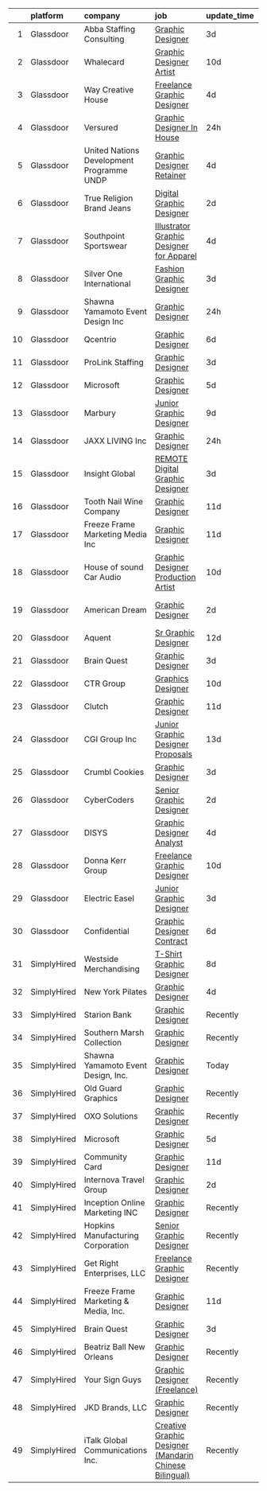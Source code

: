 

|    | platform    | company                                    | job                                                                                                                                                                                                                                                                                                                                                                                                                                                                                                                                                                                                                                                                                                                                                                                                                                                                                                                                                                                                                                                                                                                                                                                                                                                                                                                                                                            | update_time   | location            |
|---:|:------------|:-------------------------------------------|:-------------------------------------------------------------------------------------------------------------------------------------------------------------------------------------------------------------------------------------------------------------------------------------------------------------------------------------------------------------------------------------------------------------------------------------------------------------------------------------------------------------------------------------------------------------------------------------------------------------------------------------------------------------------------------------------------------------------------------------------------------------------------------------------------------------------------------------------------------------------------------------------------------------------------------------------------------------------------------------------------------------------------------------------------------------------------------------------------------------------------------------------------------------------------------------------------------------------------------------------------------------------------------------------------------------------------------------------------------------------------------|:--------------|:--------------------|
|  1 | Glassdoor   | Abba Staffing   Consulting                 | [Graphic Designer](https://www.glassdoor.com/partner/jobListing.htm?pos=114&ao=1110586&s=58&guid=00000181a3f4d473a742028df9524f5f&src=GD_JOB_AD&t=SR&vt=w&ea=1&cs=1_0bc04307&cb=1656313140727&jobListingId=1007960849158&cpc=B076152010A3B66C&jrtk=3-0-1g6hv9l4rk6fj801-1g6hv9l58k262800-155bffd3ea9478ad--6NYlbfkN0D5XY8x9m_cZnzhfDtFYdXIFqW5MfypCU-42RSKYM1kH_0eg9Z-lCucDnpRQujjG_ooTclHPZioJhe4mTk8S5hcjyUw3PG8KJkUVTs5vgBmLElv8meouyLQebweONDNT1XrFsEC6s1bsN_UQPBA9rxKUjfxQBaMX06mq7FGyrM_JAB2sPVV88j1o8Q0quW33VTVCq-uP0Axw1Qn_ffORR0eGeKsSN1LAqeAWCpnnCiuoqPVJnRB6TaCs1RhVKK1xzV6HRnm4rCpVqmEV6X9hxyRsGPv2d5Cdbl5Yh3pj7ca1iiFwbQVyMuFpVd-J_efR6UqMY1Wj7Ve8n07vIHsIeCiieEnASTkXRC0UVUsaCCzXIL1gzAPGott08OaBuTWS1jhvQsdOB9ttum_ChQsGwLsZny5c2DNP9Vg-t2hBTeqFWh7_J_hNEnj9xRc5EO_i2KjFScx4Oe1-Rwcdr4UgBPpURplWSbBHKkj9Yw74ZtxpNOv4KEu-Nx5dhnR6nAoLph_smfhXr5KpvZZtgNUD349zN-P3RwJfRMRw7Q8fusPwMZM3FXCJ4Oh8jL6BmHjD-cPd28vXqwVIskowLier_LV)                                                                                                                                                                                                                                                                                                                                                                                                                                    | 3d            | United States       |
|  2 | Glassdoor   | Whalecard                                  | [Graphic Designer Artist](https://www.glassdoor.com/partner/jobListing.htm?pos=126&ao=1136043&s=58&guid=00000181a3f4d473a742028df9524f5f&src=GD_JOB_AD&t=SR&vt=w&ea=1&cs=1_f66e1014&cb=1656313140728&jobListingId=1007944873079&jrtk=3-0-1g6hv9l4rk6fj801-1g6hv9l58k262800-0402803406788386-)                                                                                                                                                                                                                                                                                                                                                                                                                                                                                                                                                                                                                                                                                                                                                                                                                                                                                                                                                                                                                                                                                  | 10d           | Remote              |
|  3 | Glassdoor   | Way Creative House                         | [Freelance Graphic Designer](https://www.glassdoor.com/partner/jobListing.htm?pos=129&ao=1136043&s=58&guid=00000181a3f4d473a742028df9524f5f&src=GD_JOB_AD&t=SR&vt=w&ea=1&cs=1_fea17f48&cb=1656313140728&jobListingId=1007956730264&jrtk=3-0-1g6hv9l4rk6fj801-1g6hv9l58k262800-80a943167ee11033-)                                                                                                                                                                                                                                                                                                                                                                                                                                                                                                                                                                                                                                                                                                                                                                                                                                                                                                                                                                                                                                                                               | 4d            | Remote              |
|  4 | Glassdoor   | Versured                                   | [Graphic Designer  In House ](https://www.glassdoor.com/partner/jobListing.htm?pos=125&ao=1136043&s=58&guid=00000181a3f4d473a742028df9524f5f&src=GD_JOB_AD&t=SR&vt=w&ea=1&cs=1_17cc7750&cb=1656313140728&jobListingId=1007963959748&jrtk=3-0-1g6hv9l4rk6fj801-1g6hv9l58k262800-505ac4a357449e71-)                                                                                                                                                                                                                                                                                                                                                                                                                                                                                                                                                                                                                                                                                                                                                                                                                                                                                                                                                                                                                                                                              | 24h           | Remote              |
|  5 | Glassdoor   | United Nations Development Programme  UNDP | [Graphic Designer  Retainer ](https://www.glassdoor.com/partner/jobListing.htm?pos=122&ao=1136043&s=58&guid=00000181a3f4d473a742028df9524f5f&src=GD_JOB_AD&t=SR&vt=w&cs=1_b4ccfcd5&cb=1656313140728&jobListingId=1007957267554&jrtk=3-0-1g6hv9l4rk6fj801-1g6hv9l58k262800-9eb7f1d2f1fc61df-)                                                                                                                                                                                                                                                                                                                                                                                                                                                                                                                                                                                                                                                                                                                                                                                                                                                                                                                                                                                                                                                                                   | 4d            | Remote              |
|  6 | Glassdoor   | True Religion Brand Jeans                  | [Digital Graphic Designer](https://www.glassdoor.com/partner/jobListing.htm?pos=130&ao=1136043&s=58&guid=00000181a3f4d473a742028df9524f5f&src=GD_JOB_AD&t=SR&vt=w&ea=1&cs=1_1ad397e3&cb=1656313140728&jobListingId=1007962448319&jrtk=3-0-1g6hv9l4rk6fj801-1g6hv9l58k262800-ee38630744794110-)                                                                                                                                                                                                                                                                                                                                                                                                                                                                                                                                                                                                                                                                                                                                                                                                                                                                                                                                                                                                                                                                                 | 2d            | Los Angeles, CA     |
|  7 | Glassdoor   | Southpoint Sportswear                      | [Illustrator   Graphic Designer for Apparel](https://www.glassdoor.com/partner/jobListing.htm?pos=108&ao=1110586&s=58&guid=00000181a3f4d473a742028df9524f5f&src=GD_JOB_AD&t=SR&vt=w&ea=1&cs=1_aea32145&cb=1656313140727&jobListingId=1007956721470&cpc=8795CF9063CD573D&jrtk=3-0-1g6hv9l4rk6fj801-1g6hv9l58k262800-3104492e6307aed8--6NYlbfkN0CNayYzF1mBaI40OgT78t3Q2d9IxlwDzhsYR4HK7epYUe4Qw0M7PF9GjlLjp-a1XHEFqdOU3Ogi1Pcj76x2e9YdKNnXAzn_c7qAtMxNuzdFIsUZJW85nyqE8yPwBOeFmOGwJVMwQaPSvg0C2jWEM9g4yXkNK2jYDY3eFsCgBrk0luXt4-iCGxJWkcgyQzypojQK5_R-x73sb5T8l6cSomtCgCvbTx1Wkr0vG1VuEVhFdPZhqfvrIs_uoQ3DHHcDcq1OnyPBqJmf2cdtjhFfXHJmnIuC_NCsZwpktnPrzvqigovfQLppGMxeBbxw3iMjLnDTaGP5TkfS-zYTvpNmapJbBSREZl7oLHfU9Icn018csXZdi2d8dvHD585BAn750JnGFXgN4h8PNvpitez4pEy04EPSCAZPiLTmJm153EcFwDGPJXacyoCuNu3A4eCYkt4GWfCiiRMtR60F6dXBExqjKKU_DDEN_2r4Dl5MMuUjvbb6j0EQDPDD4txYrvN5Tm6C64-FbBAsmw%3D%3D)                                                                                                                                                                                                                                                                                                                                                                                                                                                                              | 4d            | Medley, FL          |
|  8 | Glassdoor   | Silver One International                   | [Fashion   Graphic Designer](https://www.glassdoor.com/partner/jobListing.htm?pos=102&ao=1110586&s=58&guid=00000181a3f4d473a742028df9524f5f&src=GD_JOB_AD&t=SR&vt=w&ea=1&cs=1_1654cf75&cb=1656313140726&jobListingId=1007960182730&cpc=07D58528F3898F33&jrtk=3-0-1g6hv9l4rk6fj801-1g6hv9l58k262800-3a6a9cb12624eae0--6NYlbfkN0CPKkCvCkja5ODHbDGpYljTShcneim2dZY2lAzUYGn0_73bX5U5zSpw1-HyiiWgRcUjDq3i3VUoVJlTgkZDmhvlXX518Sipwod1cTQiTxAsFXCPT7pTeq8s_3FoszeZkZC-JeecFrGFslj4r1eijsPk-JPu5v57Clh1fePcP5cvQ-NvLbo1Pbp2A5EwLMUAwXFMMdj6Yn5PhL-3cOMsGU3FpNXXQnDixK4k_BA02owcz0lzENePT0khxVMqrxJb46rXkgpgpaqRYvjbdJea2G4NzpLhus8yq4i377ENb6sQ4pwRmEc4jCxchjNTfmk8I97Gf8zi_G5mxKy1KEprZDA6W7BbvahBXr4wlg73QwGs8hevQqdiRt6Vb7wHhrLYL3NT7S--qm1AwrHCEdalJKY-rn_xRawfrn2asEmGLzeg_PGUJq5B0cWX-121Xtbvf-JGoiuBF3HMozT_d3hbLmyqC1viLFmVqKdrTfRjlN0jxZ-B84iXSygSRnCFCbEKlwMhrwg_a8va_g%3D%3D)                                                                                                                                                                                                                                                                                                                                                                                                                                                                                              | 3d            | New York, NY        |
|  9 | Glassdoor   | Shawna Yamamoto Event Design  Inc          | [Graphic Designer](https://www.glassdoor.com/partner/jobListing.htm?pos=121&ao=1136043&s=58&guid=00000181a3f4d473a742028df9524f5f&src=GD_JOB_AD&t=SR&vt=w&ea=1&cs=1_77f47665&cb=1656313140728&jobListingId=1007963814288&jrtk=3-0-1g6hv9l4rk6fj801-1g6hv9l58k262800-3e55e9b77da18925-)                                                                                                                                                                                                                                                                                                                                                                                                                                                                                                                                                                                                                                                                                                                                                                                                                                                                                                                                                                                                                                                                                         | 24h           | Remote              |
| 10 | Glassdoor   | Qcentrio                                   | [Graphic Designer](https://www.glassdoor.com/partner/jobListing.htm?pos=117&ao=1136043&s=58&guid=00000181a3f4d473a742028df9524f5f&src=GD_JOB_AD&t=SR&vt=w&cs=1_a5e88cd6&cb=1656313140727&jobListingId=1007951761137&jrtk=3-0-1g6hv9l4rk6fj801-1g6hv9l58k262800-edd0f7c2f6175437-)                                                                                                                                                                                                                                                                                                                                                                                                                                                                                                                                                                                                                                                                                                                                                                                                                                                                                                                                                                                                                                                                                              | 6d            | Houston, TX         |
| 11 | Glassdoor   | ProLink Staffing                           | [Graphic Designer](https://www.glassdoor.com/partner/jobListing.htm?pos=111&ao=1110586&s=58&guid=00000181a3f4d473a742028df9524f5f&src=GD_JOB_AD&t=SR&vt=w&ea=1&cs=1_b96aa0df&cb=1656313140727&jobListingId=1007959180881&cpc=6FC5BA77C9A4CD78&jrtk=3-0-1g6hv9l4rk6fj801-1g6hv9l58k262800-ea1cb665a3cb2196--6NYlbfkN0ACEnD-_oJei6ilbifNgCeZIbBisxBXU-SXQtJVttZFzIMGAtu9AuGwXth_czGDn8rPgJV-E3-HAmtWkMtcD5lhYfhvbolhUlW3IhObR-Y7cAnq8Az6PHrItrifj1ZSoWQ4gKbF15GRtDU_3wYtlLvfvVPPQQS2wvLpOjD-wNR5V-rgIFDgDPgKMYsh7wXnYPdctERXdqO5r0PeSTBCfKkTqoRDPQZ8PPEvok6tm0NcPzHBTmsKvKS-L_CXO53bGTbsxpe6I2163OrwtpkuJnJU3G3K5qav-QM8YBqXHw8ycAyYOIeKRd__1OJIyACIeu7cTAyE4Pl5P-gl_JuMMeoXFGN0JAHW9x0IrQJiHL56RMoTet8lnm1109aeGtnm_TtviWreroMymh7kDTQeQZ2DCjYQJqu7eCCeuJ7j-v_U23UVaIb1BCCHltcBVjKsz4x-3DC6OVzwiq8yOEsoOFTY7GwMPNc6q6YRGf-tR_e_2UWicHzGNSXzthcyNwjDHmo%3D)                                                                                                                                                                                                                                                                                                                                                                                                                                                                                                                      | 3d            | Cincinnati, OH      |
| 12 | Glassdoor   | Microsoft                                  | [Graphic Designer](https://www.glassdoor.com/partner/jobListing.htm?pos=120&ao=1136043&s=58&guid=00000181a3f4d473a742028df9524f5f&src=GD_JOB_AD&t=SR&vt=w&ea=1&cs=1_e4d58e1a&cb=1656313140728&jobListingId=1007955223233&jrtk=3-0-1g6hv9l4rk6fj801-1g6hv9l58k262800-78194f8f604e59fc-)                                                                                                                                                                                                                                                                                                                                                                                                                                                                                                                                                                                                                                                                                                                                                                                                                                                                                                                                                                                                                                                                                         | 5d            | Remote              |
| 13 | Glassdoor   | Marbury                                    | [Junior Graphic Designer](https://www.glassdoor.com/partner/jobListing.htm?pos=118&ao=1136043&s=58&guid=00000181a3f4d473a742028df9524f5f&src=GD_JOB_AD&t=SR&vt=w&ea=1&cs=1_8903defb&cb=1656313140728&jobListingId=1007947966367&jrtk=3-0-1g6hv9l4rk6fj801-1g6hv9l58k262800-265648219fb521ff-)                                                                                                                                                                                                                                                                                                                                                                                                                                                                                                                                                                                                                                                                                                                                                                                                                                                                                                                                                                                                                                                                                  | 9d            | Remote              |
| 14 | Glassdoor   | JAXX LIVING  Inc                           | [Graphic Designer](https://www.glassdoor.com/partner/jobListing.htm?pos=103&ao=1110586&s=58&guid=00000181a3f4d473a742028df9524f5f&src=GD_JOB_AD&t=SR&vt=w&ea=1&cs=1_d9c3658c&cb=1656313140726&jobListingId=1007963878795&cpc=07D58528F3898F33&jrtk=3-0-1g6hv9l4rk6fj801-1g6hv9l58k262800-64b5b4400a5c4453--6NYlbfkN0B6OB7jr-p4Ycr1l0MNgEhbiUbX8bsrLuSxQNC77Lk13UqdI_GAXZGZCrmnYut3k60oByxg0uepEKaRtHUKywDgr4ZmkvHBKpLSa7U1fOgavpDtX9tNgjwmdHJnOTkmMyr1PjzFINWlT1Lq5lShZYfrJvlkvPP410GHqBg_-WqdLiLIdltn5kkVmT8S0C0AbJmttH8Qf1xzILsxvoMMJagTXIZzsNefV6QxDQzvgv2KRq-0s0GT0sS1AqjgyYgg87KbT-HYTQG77QZ8YwdOq5ANGoExP8pOG-UCBsij9cOuhxNeYot8Lw7rNax5pk1Epgo9_tUYDgqxiaf5z5Pm12ZTgMMz-kR9_D3EUVdU5LR4wQyIRYehzG6q671cilhMYCL_HqdOj3vUakGQxjvmdCnsFjNIfdx0Vd7aJaioWfefj-yt1pF7plUe4zVzPeqEP6zpDNWNzyqb0utT6zx7aRtZ4YHGe9xdMUvez9MDi70iPAAjpjK8eHeB_WNtZxW3x5VRcSDJqymsPg%3D%3D)                                                                                                                                                                                                                                                                                                                                                                                                                                                                                                        | 24h           | Atlanta, GA         |
| 15 | Glassdoor   | Insight Global                             | [REMOTE Digital Graphic Designer](https://www.glassdoor.com/partner/jobListing.htm?pos=112&ao=1110586&s=58&guid=00000181a3f4d473a742028df9524f5f&src=GD_JOB_AD&t=SR&vt=w&ea=1&cs=1_ad83d14b&cb=1656313140727&jobListingId=1007959466660&cpc=AC285F3A3ECA6BB0&jrtk=3-0-1g6hv9l4rk6fj801-1g6hv9l58k262800-d6173c50e3cf0763--6NYlbfkN0BKkHZu3wF05EeDimN_p6sYpKCMArvwa95YdH7UpkaBCi52Bcb3JNt3Qfp7y0IX4HwxN_bqwdLpLOMnni_2EtkWaOCu8imboFqthtxb21zhBJbXzwYcKOukZlfGfHa9aphZzGl4D9pL-4Urr6p98Fx-xdO3JjCLH7Dm7NxrcgE5awWBvhKaBOmnSFi-pmKEbC0qY1Ddm0IIDGY55N4vVz5pYE7_LvHCTXBpzP68xy5srNw7PQMo7hFtzuLK5Do8RBPFo7eG9GNuqdecEWd20nwFd6w_tsyOnhYxcEx44Gnz-GfLYG908WaXCByVhmLIobDF7A_kXYnb-eRlucjpxIczVZoMUDpEQruT2pVaxezU3pIBjzOJHNIISFpGo6wYsBq_TGPX1cPF9tBzxROc4ppp9M_0_tgpKJYrc1NNSsxZwl1QObaG3yy_u8JRQYC6y1FiUIwTbVceioH3gz3qhRyLtW_xC8tdKoNcgDvuc-rSfg2LpOQRO9ouTeCVo57SVN2abPviWdtIGA%3D%3D)                                                                                                                                                                                                                                                                                                                                                                                                                                                                                         | 3d            | Remote              |
| 16 | Glassdoor   | Tooth   Nail Wine Company                  | [Graphic Designer](https://www.glassdoor.com/partner/jobListing.htm?pos=127&ao=1136043&s=58&guid=00000181a3f4d473a742028df9524f5f&src=GD_JOB_AD&t=SR&vt=w&ea=1&cs=1_8dfa7487&cb=1656313140728&jobListingId=1007942247149&jrtk=3-0-1g6hv9l4rk6fj801-1g6hv9l58k262800-9b83c48d7b2d5c3c-)                                                                                                                                                                                                                                                                                                                                                                                                                                                                                                                                                                                                                                                                                                                                                                                                                                                                                                                                                                                                                                                                                         | 11d           | Paso Robles, CA     |
| 17 | Glassdoor   | Freeze Frame Marketing   Media  Inc        | [Graphic Designer](https://www.glassdoor.com/partner/jobListing.htm?pos=128&ao=1136043&s=58&guid=00000181a3f4d473a742028df9524f5f&src=GD_JOB_AD&t=SR&vt=w&ea=1&cs=1_a9d98807&cb=1656313140728&jobListingId=1007942040973&jrtk=3-0-1g6hv9l4rk6fj801-1g6hv9l58k262800-62b21f85ab881198-)                                                                                                                                                                                                                                                                                                                                                                                                                                                                                                                                                                                                                                                                                                                                                                                                                                                                                                                                                                                                                                                                                         | 11d           | Remote              |
| 18 | Glassdoor   | House of sound Car Audio                   | [Graphic Designer Production Artist](https://www.glassdoor.com/partner/jobListing.htm?pos=104&ao=1110586&s=58&guid=00000181a3f4d473a742028df9524f5f&src=GD_JOB_AD&t=SR&vt=w&ea=1&cs=1_9153f9c4&cb=1656313140726&jobListingId=1007945365513&cpc=545C0D17DAD7ABB7&jrtk=3-0-1g6hv9l4rk6fj801-1g6hv9l58k262800-f53c92ecf7321bcd--6NYlbfkN0CzcDFs8cjNZITHzPaspPYUdxCTppyanGLeq-qEeiOFH5LHG5fJtyY_Z60xetXUmzhFSJq9XRukMQ2MlirTA0TYfbYRVr6yhAnm9BP_UmcLUD8cIFgeT__W1_n6p8KBJmE1hC36HuCzelT27DL3aDvpuKyr2yWrWUEBOMVIfKzbFFpTxH8dl5--DGKKqEf4d8AbsjVGThgdJeNU7eI-ehL1gADKiFr6vp09OBccjgb07BIu-xduVeAc9BYW1NMagoU5pfA4joKthfhoOauguLE-KEv7iNdgpQRa6xEsQR7uLTQfqwfETgrJFQN3-8Gy2RyD55VXAStgQ87AQ7OPOXbz2sjIZVzAF6hENALSFHuRw4_BMUV2j6bSZai_QQDs1l6FVkuku1lC5ftjaGs2PKjRZ2ISNNnYRmWQ54DPRUTcofHsNd_HXNTqhXri5jLqjKYQijrjtAjcemX4U9XXrTV5g9myBPSfWL7edfY-2HcKbQlJHpnPWi2G2XiMHdFaNmjk9reYNup7YCr4HV4-aWj3)                                                                                                                                                                                                                                                                                                                                                                                                                                                                                  | 10d           | Phoenix, AZ         |
| 19 | Glassdoor   | American Dream                             | [Graphic Designer](https://www.glassdoor.com/partner/jobListing.htm?pos=106&ao=1110586&s=58&guid=00000181a3f4d473a742028df9524f5f&src=GD_JOB_AD&t=SR&vt=w&ea=1&cs=1_1fd0028f&cb=1656313140726&jobListingId=1007961709656&cpc=8795CF9063CD573D&jrtk=3-0-1g6hv9l4rk6fj801-1g6hv9l58k262800-58275d772fc98d41--6NYlbfkN0DI0iqpDd64BJVhj_OpUcIwrMekUbphj8kNoI-SjjPRUcrSLeo4ptD6d-K-5jMc6VZEbIYoSII_c4Bc68GWs6y4vRvP9TcgNlNYcDYsFXnh-5v3QXatHAnWrODI7M5zT0RRqMe0z31nsMMqexWCRzQJ37lY4tg4KXQBvtQII6c43_-2RMGeiZD28hOq5G2RPl2rfL8seYOLr-NevoKteE8KP2HfwL-a_6fhwu6WIQ7vgReq5hlbaAbUUGo2YggJWKg_nm-9n_8ojQ70Xx0GJCY9snkwxL7kMFDitdnkwpzjgsRhUtZPBE67CZeV9DbR-e1yrN6WVailAma04QypGtA605KuDS9VeMEKvJt5px1JV6i3ApTkmugHeA7vwgXxO7Df8YqJmr-jd4y2YUYRlhmD9q6cNtdwq3etUWXORdMcS3gRhCn_i378rE5AB1uDuMAq52a-Hzz65mJgQUC2EgsOGpi_RwMppLUeMOD2r_ciKlpbK19Zo4emzBT-nqoa2sOtWP6LTsZS9_xVeRaUBjNh7AihKRFv96yUZvPUqHjChQYMfGgVNL0UJhUwAR83cPTZIpeRlz0fSA8h08wh3e0o76C1KHPl2T8%3D)                                                                                                                                                                                                                                                                                                                                                                                                                      | 2d            | East Rutherford, NJ |
| 20 | Glassdoor   | Aquent                                     | [Sr  Graphic Designer](https://www.glassdoor.com/partner/jobListing.htm?pos=113&ao=1110586&s=58&guid=00000181a3f4d473a742028df9524f5f&src=GD_JOB_AD&t=SR&vt=w&cs=1_dc82e25f&cb=1656313140727&jobListingId=1007940168729&cpc=F41FEAB56D215062&jrtk=3-0-1g6hv9l4rk6fj801-1g6hv9l58k262800-598967756ba94ddc--6NYlbfkN0DMrcEu7yrtATojKJA7cEzGQ3FdRGWLh0CZQInL4ECGI9gD0Wolx9R2EDT7B77c2cRZkYx-wKnyhquMKDIyhS8rOt7lOAhFDqR0mVm0xJxbbSGWT4IZxyYjPH4x2ViNQCn4kmbTRKv_tBKcGZPZ6rWF0p4zIHNSEVS4nJ6NOA_4RgsWjLzbuM1PPuGSda3AqS9B1_L1UDJGFN1tmcaZBE25BnhcZbkq6taWnb-wlNrH2KKiLGUwkr-3h0bEZD8Y12rd40Du4VgPJJY0s77YWHWoupAUxS6Edx3QodnqUhzwqKxcpdJd_y_MyznOzfmJ8tVM4HA7gc3SFfSKfR9rPLVRvk9LWs09j3Sjai_G6Rl-uxeb51O1d3O5LmTsR1q5JPPiweHGD3d_i2wlWdv_MT3D8ZcroLmHGOjljWZcmlKpbLFgLxSbn4M8G_PEAOqBmtGnEChKf3iKVg%3D%3D)                                                                                                                                                                                                                                                                                                                                                                                                                                                                                                                                                                         | 12d           | Remote              |
| 21 | Glassdoor   | Brain Quest                                | [Graphic Designer](https://www.glassdoor.com/partner/jobListing.htm?pos=123&ao=1136043&s=58&guid=00000181a3f4d473a742028df9524f5f&src=GD_JOB_AD&t=SR&vt=w&ea=1&cs=1_efed64ef&cb=1656313140728&jobListingId=1007958448499&jrtk=3-0-1g6hv9l4rk6fj801-1g6hv9l58k262800-d5f79a892233e437-)                                                                                                                                                                                                                                                                                                                                                                                                                                                                                                                                                                                                                                                                                                                                                                                                                                                                                                                                                                                                                                                                                         | 3d            | Remote              |
| 22 | Glassdoor   | CTR Group                                  | [Graphics Designer](https://www.glassdoor.com/partner/jobListing.htm?pos=110&ao=1110586&s=58&guid=00000181a3f4d473a742028df9524f5f&src=GD_JOB_AD&t=SR&vt=w&ea=1&cs=1_d51d7af1&cb=1656313140727&jobListingId=1007945096220&cpc=9DC6E4D8324653EE&jrtk=3-0-1g6hv9l4rk6fj801-1g6hv9l58k262800-099a728701a68347--6NYlbfkN0BAlDtIO5pHEuceCrt-SmVJCg6pbMSahdYMHN5k_Idsh2ijfPJo2XeRgV4i4Q-QtUGCSo6iBfVzVyV3rPe5zvCLh1z8tJucqdXOF9pKkoeegsLrnfn6vGPo76_ek_EzYcKKV6Jac4PkDPhL7UJy55_xz7Sc1xwMJ6s4GDTo-VuK0-_W32RJDgqWMrQiDQXntRYZQN6uxgheFNuG3-mpbkPZtFa__vpVo4ZaAkz2QHEkj7gJ5XMWFerip9Np7qURBaxeG-Otn1Wd4ar0RJCjlrG5QuXRp9BYjPFGdND21HOpbgVSfpDRpmF52z0CtpYMmsaTAMePeCb20xXSJLJrhI8dtORgIRG-Od_rQiBfBoyu7NQOiirY3Y3XsnsK6MRcBIM4Q73_5YyafXfQizGVolgkar5zLh4IuQFgOQwOFNRQNDx_5hYkrg5GOvN1phkYGYGN-CqIHC40s5TnxwfkX6IlhqrrYbeoqfUOWnTFECxSVFuoY5NnP3TG)                                                                                                                                                                                                                                                                                                                                                                                                                                                                                                                                   | 10d           | Newport News, VA    |
| 23 | Glassdoor   | Clutch                                     | [Graphic Designer](https://www.glassdoor.com/partner/jobListing.htm?pos=124&ao=1136043&s=58&guid=00000181a3f4d473a742028df9524f5f&src=GD_JOB_AD&t=SR&vt=w&cs=1_9b8e7d12&cb=1656313140728&jobListingId=1007942658006&jrtk=3-0-1g6hv9l4rk6fj801-1g6hv9l58k262800-e1c223eb182488d4-)                                                                                                                                                                                                                                                                                                                                                                                                                                                                                                                                                                                                                                                                                                                                                                                                                                                                                                                                                                                                                                                                                              | 11d           | Austin, NY          |
| 24 | Glassdoor   | CGI Group  Inc                             | [Junior Graphic Designer  Proposals ](https://www.glassdoor.com/partner/jobListing.htm?pos=107&ao=1110586&s=58&guid=00000181a3f4d473a742028df9524f5f&src=GD_JOB_AD&t=SR&vt=w&cs=1_e59961db&cb=1656313140726&jobListingId=1007936444215&cpc=334ABAF5D42DC775&jrtk=3-0-1g6hv9l4rk6fj801-1g6hv9l58k262800-2b5909ae49bb43f8--6NYlbfkN0CmPt6JXytAhZscz-5ZOP53MMQ49Xi4hmwETo1lvmuAlTU8vZDiHq8TANo4TpJtu6V5BvtbAjljC8iCdRFJD4Ye89otX9TPsWfqPVek2mArkbTyplUuq-HQSrrb9ayP7CjojZqlGJNloCdbnv5CCkvpm6cDMD5wnGdRG8oEce7G5BRW6BI8wm90SSqLLodxGk-CfUSFMs-OupJ32V9NMZu6upvzmVC9VhT1Htezf8l8B1hefnvRoktGZTMdY0bwMX5vi96hauNOHOFPf65NTlo4bStMZKkscIRd85GsifsHzTYD0RNuwfKsiCAu6iqhfhCDSdS7NNYhWPgnwjXe4GvpOiE5FFi2OoO0mNhe_97QJqWwOKWf9NpPiHHfvQ5F-a13ledudKYCsV4TodDzBCUd82rxruTBMhpZ-_F_6890QTsPvJvguz9_0z68bSrvBdPZd8s2GvIfD4dxgb9FU0JfcFF50k2FAd5U145hNDv5LvqP3sfH_Mdn6RBgU0ATKycT8ZUeDo5rr5nluBFXqo9p9P42l6xtrqZ4PNnrfikUzhJYqgmE_1m9)                                                                                                                                                                                                                                                                                                                                                                                                                                                      | 13d           | Fairfax, VA         |
| 25 | Glassdoor   | Crumbl Cookies                             | [Graphic Designer](https://www.glassdoor.com/partner/jobListing.htm?pos=119&ao=1136043&s=58&guid=00000181a3f4d473a742028df9524f5f&src=GD_JOB_AD&t=SR&vt=w&ea=1&cs=1_0c7d7d7c&cb=1656313140728&jobListingId=1007959902132&jrtk=3-0-1g6hv9l4rk6fj801-1g6hv9l58k262800-57dff972b76b52c5-)                                                                                                                                                                                                                                                                                                                                                                                                                                                                                                                                                                                                                                                                                                                                                                                                                                                                                                                                                                                                                                                                                         | 3d            | Orem, UT            |
| 26 | Glassdoor   | CyberCoders                                | [Senior Graphic Designer](https://www.glassdoor.com/partner/jobListing.htm?pos=115&ao=1110586&s=58&guid=00000181a3f4d473a742028df9524f5f&src=GD_JOB_AD&t=SR&vt=w&ea=1&cs=1_edd7f04d&cb=1656313140728&jobListingId=1007961844380&cpc=9908D8D4413DBB8A&jrtk=3-0-1g6hv9l4rk6fj801-1g6hv9l58k262800-55ae2cb07ae24525--6NYlbfkN0CpFJQzrgRR8WqXWK1qKKEqALWJw739KlKqr2H-MSI4eoBlI4EFrmor2FYZMP3muM0W6rpgTSUqoRk6lzGKh6UD1jDftaaju8onsCXb6XPOGzeu5shGM5D9D3CnYQzVoQUZhcgmqDzQDSsjXuOW5XYRe_2LHG-pydcuSqwzNplUUuueejgX6Wu0jAW-k9XEvsoo9nVi1RjgKdvDvkqKxc01hCg9c3ctDkziA_kCmuHSxEJ7_Y7gjMBjMP0y1XRguJ8mbg3v1LkLYOPOkX_sbQXlUeR5Gtfynsgdt2IBkf4QROuK427pDWebGJGNT4sXKsz1VvT7KBAd26DNg-yzi3Db6ZnREe4M743orvxethwoNhsPf87uj7fb3Objtuwg_YkMddWw-PLE0NdEcJFB36lDTa7-sg6-KaFhuRjNk53hpDMQTny2Wp5ulWShmBUoGIORcRnf4Op4827Hn1vlGD1cF_yxSBW8s8ireIzB2TDJ-aJy7rWWkjPI2KDV7l9S9KexcfRcxLZim-CzSiYf2nvKO6wqKuaZW9Trcc4xeWlVUlW_nH9pVnmw8MMO030435Hsqk-tVrdRioGaub2wcx1-4o_JuTxH3SCrRqUMuGx15CGeMDdyQ5hIOUw7JxiKX6BpuTDvUqe5n2vnFGT3Y_NgUQcNHoGV-Kp0PVADyE67pedPwgLarNNebGktQzVs2kbXCe75WBBvxjPfRAH2o__EuXdcGK0e01wQ0WBmlUxKcvEmqAqw4KJ-zcqep1O8Pm_Z4oCaaStmw0fVZn1lYRYwUTg6H6qvxeP7yrYIpfBVu7KagUG1M08RQ_wXekU20C7Rxg4nzpmBcXIS3YmvjuxlRSuu5tKNy1UCHS47xi-ar_Z6XuIZA87KK0IZUrryDj14bzLXCfRuheKFxdpyfljDMLxKtab96zZs4KDoryEtF6kF-BV9ulkp_TglYgWacegUgAtitHGtR49aCP6LPnRh6Fp3a56HidFaCuzsiRDnWg%3D%3D) | 2d            | Jacksonville, FL    |
| 27 | Glassdoor   | DISYS                                      | [Graphic Designer Analyst](https://www.glassdoor.com/partner/jobListing.htm?pos=109&ao=1110586&s=58&guid=00000181a3f4d473a742028df9524f5f&src=GD_JOB_AD&t=SR&vt=w&ea=1&cs=1_09370d65&cb=1656313140727&jobListingId=1007956970516&cpc=2CAED5C921A5F994&jrtk=3-0-1g6hv9l4rk6fj801-1g6hv9l58k262800-f6aa5f792b89d7a5--6NYlbfkN0BTYkY06FZEdAAtNWO-eDAfNklmfZymsMF6eFRONl7rAMN5x_2sHrqXfWPo9rHDxSPoeGPnT1TdZgMBd1ZumDuBWT3QKRh__rjNaLPodd5yHR8g5CJiL1eptslsIkYijthKmWDbJ6H8bIsh3f7BVokl1Ms1agaQKO9C-9lq7wU3Sjamo_jFsobj2qWcTT-hivZ3Lw70MpDxDGDhMQ-YBcqLHu5wktfvsG8-pqChr-x_34EBdbFh4X5LLWcX1eGktCUkPLAx7p8W1LDcsMEMBGM2h7OmJ-SaIX4l-BTfO7vE536c8Qtii2Ws4-JDbLBlZLivnvmMWVdLneGwMYcm-EDKe1A-omALphedYOSojo9A32cZjpExAao5hzRSeAk8qOA5WPlf6uriFX4etXxE98iydllJV5Kas_K0nU_MbTfYxKHnkvNB9Qv8Wcdhx3vkG6w7EU-dD5cGSPeT7CArhRkJeBHdHC_Uzc7SVIcJBKFyry-N-2GjpF13SqjzTFETuEjKQAk1u_SVdA%3D%3D)                                                                                                                                                                                                                                                                                                                                                                                                                                                                                                | 4d            | Tampa, FL           |
| 28 | Glassdoor   | Donna Kerr Group                           | [Freelance Graphic Designer](https://www.glassdoor.com/partner/jobListing.htm?pos=105&ao=1110586&s=58&guid=00000181a3f4d473a742028df9524f5f&src=GD_JOB_AD&t=SR&vt=w&ea=1&cs=1_f3a4d711&cb=1656313140726&jobListingId=1007945394903&cpc=F41FEAB56D215062&jrtk=3-0-1g6hv9l4rk6fj801-1g6hv9l58k262800-655fc872c59387e1--6NYlbfkN0BL7JLFdETKcurrs83bnvsyFZzW8Q7cN7SCHYDyHKXAcTVAKUuaTYvQ8nHyQcZHtIgaurm8eQLTCBs8_nEm2VG6Ar_UloLMnmJ2nLiTS3rZ6WbZBNydZBL3ByxOsY3gryomvLsAj2ZgU24dYcS_TOQaby5TQozGWdIVB2_rkhTPm9FGd-ECEmeMCVUxRudNepkTKjepC88QqsH2zk1l6XxsYpDsRrwRorX_9rLEnaZcFQRQoYSxq61YFonTmmnOGWtjGN3ilC_RLUCq_ebx87V9T8Ccc3dKcEZb6P12OarwBC2sMO49i_A7QC2wXZsVDkT87JXO1zK25O5DGndT1ggNJ_VIzVwJpz0gs5xTJu7bnBWW9atMUlCPA3eY9CF3hMrVS7j_rzUWIXunaxfar73DW3NzHWvm030ETDpzRvweQdCGyFtHp4U39c_5cwNL7GgE9JSuPJaAJe4RMKdc_Xwww63UuSijiKJXtIvTtvAOlPtUZ4pbQpLxdpYVB5wqRew%3D)                                                                                                                                                                                                                                                                                                                                                                                                                                                                                                            | 10d           | Silver Spring, MD   |
| 29 | Glassdoor   | Electric Easel                             | [Junior Graphic Designer](https://www.glassdoor.com/partner/jobListing.htm?pos=116&ao=1136043&s=58&guid=00000181a3f4d473a742028df9524f5f&src=GD_JOB_AD&t=SR&vt=w&ea=1&cs=1_894824bb&cb=1656313140727&jobListingId=1007959322769&jrtk=3-0-1g6hv9l4rk6fj801-1g6hv9l58k262800-6c1d9f4c824d2918-)                                                                                                                                                                                                                                                                                                                                                                                                                                                                                                                                                                                                                                                                                                                                                                                                                                                                                                                                                                                                                                                                                  | 3d            | Remote              |
| 30 | Glassdoor   | Confidential                               | [Graphic Designer  Contract ](https://www.glassdoor.com/partner/jobListing.htm?pos=101&ao=1110586&s=58&guid=00000181a3f4d473a742028df9524f5f&src=GD_JOB_AD&t=SR&vt=w&ea=1&cs=1_7fcf5ee5&cb=1656313140725&jobListingId=1007953204724&cpc=8795CF9063CD573D&jrtk=3-0-1g6hv9l4rk6fj801-1g6hv9l58k262800-252535af34e287cc--6NYlbfkN0AK86zoRwW0NYGpb0_SobDK0dRkGwxQFJ_OcFvggPDbbCwS3N7iquAijo7vR4NYG7HQn2ZO0HM4RwVuLt8V2j8WgQNvR_YI9BzLCdAjRWOgVqYVb11UePhAA_EUO39DWIS4RaJ0TKlQKvKvrIl_CS8LTAL_stqPKvr1oJZwRu6Z3MjQzrDXZVT7y7SGQcXpG0KzRGo3UXbbuisOzQOmtydJxObeWTSOiOBKER1GjXi4Mitw7JTOyDUX8ruaG4MBhf3AI7mxTAHNe9wgaFgNBRRcldvB62yBpFKsyVSFhSmMo4ADky8lbBUI2lANMkW1sShPw-At1pvKzJx-qMJdupP6rDHyTgd4uOq4YamTHZ-YtE_ymUmtNZ2QYm5xuO42qIn2xVUFZEQqGvO27NLVq9V6rm0dICFTaKaQB_-rdzqkj46JUPaM2IinyXHQCkPd7HK4LmaSYhRWOpvVyEK77bldDndixFu3NCYnmpVe4xMpuNiVE2wjiWvk42r_fOZPwmk%3D)                                                                                                                                                                                                                                                                                                                                                                                                                                                                                                           | 6d            | Remote              |
| 31 | SimplyHired | Westside Merchandising                     | [T-Shirt Graphic Designer](https://www.simplyhired.com/job/v6CW3UFo0DxZ9IozesLWcJnPvHbJkD4X8HJxh3Vum9I309kFFt_vzg?q=graphic+designer)                                                                                                                                                                                                                                                                                                                                                                                                                                                                                                                                                                                                                                                                                                                                                                                                                                                                                                                                                                                                                                                                                                                                                                                                                                          | 8d            | Remote              |
| 32 | SimplyHired | New York Pilates                           | [Graphic Designer](https://www.simplyhired.com/job/w3DLxUQ4LJmwg40zBP3r2mWd0aCE4bRwokq6CGH56nxEJ_1mOgG6Uw?q=graphic+designer)                                                                                                                                                                                                                                                                                                                                                                                                                                                                                                                                                                                                                                                                                                                                                                                                                                                                                                                                                                                                                                                                                                                                                                                                                                                  | 4d            | Remote              |
| 33 | SimplyHired | Starion Bank                               | [Graphic Designer](https://www.simplyhired.com/job/-31fccQnpDgMtxupNP58_ocPTYHPD9zUV9VdJ0FB2Hh1P1gv-OjVKA?q=graphic+designer)                                                                                                                                                                                                                                                                                                                                                                                                                                                                                                                                                                                                                                                                                                                                                                                                                                                                                                                                                                                                                                                                                                                                                                                                                                                  | Recently      | Bismarck, ND        |
| 34 | SimplyHired | Southern Marsh Collection                  | [Graphic Designer](https://www.simplyhired.com/job/BGGes-6xxGWB8OguqaXt-O-Q1LcM7QfHrW5DBHBydl0cWomsIZf3-w?q=graphic+designer)                                                                                                                                                                                                                                                                                                                                                                                                                                                                                                                                                                                                                                                                                                                                                                                                                                                                                                                                                                                                                                                                                                                                                                                                                                                  | Recently      | Baton Rouge, LA     |
| 35 | SimplyHired | Shawna Yamamoto Event Design, Inc.         | [Graphic Designer](https://www.simplyhired.com/job/5LghYmp7WErIRMRRKN6QczKVX39wd8W5aaPaUupf2br1rUJTU8-UzQ?q=graphic+designer)                                                                                                                                                                                                                                                                                                                                                                                                                                                                                                                                                                                                                                                                                                                                                                                                                                                                                                                                                                                                                                                                                                                                                                                                                                                  | Today         | Remote              |
| 36 | SimplyHired | Old Guard Graphics                         | [Graphic Designer](https://www.simplyhired.com/job/q-O0ffyQMKQQTPq7-OWREk5YQyRonOZPqSlD-Y2_KfOwx-nn3_uyPQ?q=graphic+designer)                                                                                                                                                                                                                                                                                                                                                                                                                                                                                                                                                                                                                                                                                                                                                                                                                                                                                                                                                                                                                                                                                                                                                                                                                                                  | Recently      | Athens, GA          |
| 37 | SimplyHired | OXO Solutions                              | [Graphic Designer](https://www.simplyhired.com/job/BXUyWLRJM5GqlXxmpwBw-g_A_qs7M6-f7IDZTvQqqHxFROKtKw3p1Q?q=graphic+designer)                                                                                                                                                                                                                                                                                                                                                                                                                                                                                                                                                                                                                                                                                                                                                                                                                                                                                                                                                                                                                                                                                                                                                                                                                                                  | Recently      | Adobe, AZ           |
| 38 | SimplyHired | Microsoft                                  | [Graphic Designer](https://www.simplyhired.com/job/rNynTszMuANN-deV0Y0ZiwdFcxUflCdwgfDgoPkNsCwQ8hAcajxcSg?q=graphic+designer)                                                                                                                                                                                                                                                                                                                                                                                                                                                                                                                                                                                                                                                                                                                                                                                                                                                                                                                                                                                                                                                                                                                                                                                                                                                  | 5d            | Remote              |
| 39 | SimplyHired | Community Card                             | [Graphic Designer](https://www.simplyhired.com/job/8GeYx03QnlR-IA_kBNP3nLAsAVWScl86SvRKmQdsq0soZWrfXLjMaQ?q=graphic+designer)                                                                                                                                                                                                                                                                                                                                                                                                                                                                                                                                                                                                                                                                                                                                                                                                                                                                                                                                                                                                                                                                                                                                                                                                                                                  | 11d           | Fresno, CA          |
| 40 | SimplyHired | Internova Travel Group                     | [Graphic Designer](https://www.simplyhired.com/job/W5CatRfw2Od9hykDjLfEdtTJCVlNZzCiMbk0bUB6KlcphT-TAzXxjQ?q=graphic+designer)                                                                                                                                                                                                                                                                                                                                                                                                                                                                                                                                                                                                                                                                                                                                                                                                                                                                                                                                                                                                                                                                                                                                                                                                                                                  | 2d            | Remote              |
| 41 | SimplyHired | Inception Online Marketing INC             | [Graphic Designer](https://www.simplyhired.com/job/-NC_VdvPcw7V9Dm6EtAgixuxOFnto-l6d22dXks8EPlNN2iqPzmyug?q=graphic+designer)                                                                                                                                                                                                                                                                                                                                                                                                                                                                                                                                                                                                                                                                                                                                                                                                                                                                                                                                                                                                                                                                                                                                                                                                                                                  | Recently      | Green Bay, WI       |
| 42 | SimplyHired | Hopkins Manufacturing Corporation          | [Senior Graphic Designer](https://www.simplyhired.com/job/IQe1EG99B5EtESUcUhN2Wr7jjA07dvv2Zf01NTbe1sQTPEHBM10nrw?q=graphic+designer)                                                                                                                                                                                                                                                                                                                                                                                                                                                                                                                                                                                                                                                                                                                                                                                                                                                                                                                                                                                                                                                                                                                                                                                                                                           | Recently      | Emporia, KS         |
| 43 | SimplyHired | Get Right Enterprises, LLC                 | [Freelance Graphic Designer](https://www.simplyhired.com/job/CHpF0u5f9DgTK9ZK9hntcb9j6nAKVJwn9Jms9mnLYz9Z2OrAkiKhcw?q=graphic+designer)                                                                                                                                                                                                                                                                                                                                                                                                                                                                                                                                                                                                                                                                                                                                                                                                                                                                                                                                                                                                                                                                                                                                                                                                                                        | Recently      | Remote              |
| 44 | SimplyHired | Freeze Frame Marketing & Media, Inc.       | [Graphic Designer](https://www.simplyhired.com/job/BPgdTwugooRMys9iPBPtqSqkTYnjWRedvcmOYpiMi8ru56DCB72w7g?q=graphic+designer)                                                                                                                                                                                                                                                                                                                                                                                                                                                                                                                                                                                                                                                                                                                                                                                                                                                                                                                                                                                                                                                                                                                                                                                                                                                  | 11d           | Remote              |
| 45 | SimplyHired | Brain Quest                                | [Graphic Designer](https://www.simplyhired.com/job/SWE6fNs9pOq5x4rsmN3xx4hWr2mQ0dPmlYIm0wiuQmMwm9PByKOK_Q?q=graphic+designer)                                                                                                                                                                                                                                                                                                                                                                                                                                                                                                                                                                                                                                                                                                                                                                                                                                                                                                                                                                                                                                                                                                                                                                                                                                                  | 3d            | Remote              |
| 46 | SimplyHired | Beatriz Ball New Orleans                   | [Graphic Designer](https://www.simplyhired.com/job/As1KT6rv1B6DCMKSAa2WXBrO-l59u4yWmX1z7NX85qcbn-644Q7rQg?q=graphic+designer)                                                                                                                                                                                                                                                                                                                                                                                                                                                                                                                                                                                                                                                                                                                                                                                                                                                                                                                                                                                                                                                                                                                                                                                                                                                  | Recently      | New Orleans, LA     |
| 47 | SimplyHired | Your Sign Guys                             | [Graphic Designer (Freelance)](https://www.simplyhired.com/job/Y5CeNaTQgtjJKzefiDpQa3noOTyEMixjfpb0sAONzQZ8B5ZFTpbLTg?q=graphic+designer)                                                                                                                                                                                                                                                                                                                                                                                                                                                                                                                                                                                                                                                                                                                                                                                                                                                                                                                                                                                                                                                                                                                                                                                                                                      | Recently      | Remote              |
| 48 | SimplyHired | JKD Brands, LLC                            | [Graphic Designer](https://www.simplyhired.com/job/80GcKaZ6icPZqSTHgFrqcQBT1XjTxGuG9mqfGFH3MZjNX94Yqr-OZw?q=graphic+designer)                                                                                                                                                                                                                                                                                                                                                                                                                                                                                                                                                                                                                                                                                                                                                                                                                                                                                                                                                                                                                                                                                                                                                                                                                                                  | Recently      | Anchorage, AK       |
| 49 | SimplyHired | iTalk Global Communications Inc.           | [Creative Graphic Designer (Mandarin Chinese Bilingual)](https://www.simplyhired.com/job/LB_Zq9J7YpiXTRLtthSdHLy2tZes_vL6eMrznGBm0BtDvnI7g89a0g?q=graphic+designer)                                                                                                                                                                                                                                                                                                                                                                                                                                                                                                                                                                                                                                                                                                                                                                                                                                                                                                                                                                                                                                                                                                                                                                                                            | Recently      | McLean, VA          |